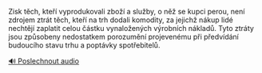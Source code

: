 
Zisk těch, kteří vyprodukovali zboží a služby, o něž se kupci perou, není zdrojem ztrát těch, kteří na trh dodali komodity, za jejichž nákup lidé nechtějí zaplatit celou částku vynaložených výrobních nákladů. Tyto ztráty jsou způsobeny nedostatkem porozumění projevenému při předvídání budoucího stavu trhu a poptávky spotřebitelů.

[🔊 Poslechnout audio](/data/7-paragraphs/audio/chapter_131/para_003-Zisk-tch-kte-vyprodukovali-zbo-a-sluby-o-n.mp3)
